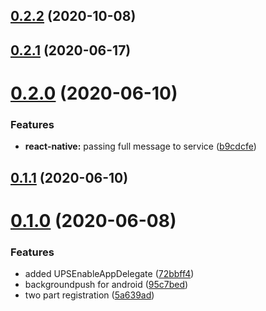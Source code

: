 ## [0.2.2](http://github.com/aerogear/@aerogear/aerogear-reactnative-push/compare/0.2.1...0.2.2) (2020-10-08)



## [0.2.1](http://github.com/aerogear/@aerogear/aerogear-reactnative-push/compare/0.2.0...0.2.1) (2020-06-17)



# [0.2.0](http://github.com/aerogear/@aerogear/aerogear-reactnative-push/compare/0.1.1...0.2.0) (2020-06-10)


### Features

* **react-native:** passing full message to service ([b9cdcfe](http://github.com/aerogear/@aerogear/aerogear-reactnative-push/commit/b9cdcfeae937b11ae2f9ca09051bb32a261c15da))



## [0.1.1](http://github.com/aerogear/@aerogear/aerogear-reactnative-push/compare/0.1.0...0.1.1) (2020-06-10)



# [0.1.0](http://github.com/aerogear/@aerogear/aerogear-reactnative-push/compare/0.0.5...0.1.0) (2020-06-08)


### Features

* added UPSEnableAppDelegate ([72bbff4](http://github.com/aerogear/@aerogear/aerogear-reactnative-push/commit/72bbff4b0a7d984b22a7c7db55e0adc350a9b8d6))
* backgroundpush for android ([95c7bed](http://github.com/aerogear/@aerogear/aerogear-reactnative-push/commit/95c7bed707828551d63ac07578d569b7d7e9fd55))
* two part registration ([5a639ad](http://github.com/aerogear/@aerogear/aerogear-reactnative-push/commit/5a639ad49e8d6da021592c53705a9a850c7de3bc))



